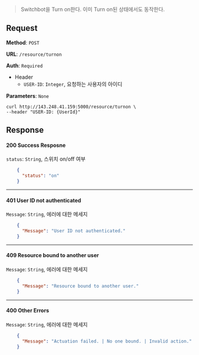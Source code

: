 > Switchbot을 Turn on한다. 이미 Turn on된 상태에서도 동작한다.

## Request

**Method**: `POST`

**URL**: `/resource/turnon`

**Auth**: `Required`

* Header
  * `USER-ID`: `Integer`, 요청하는 사용자의 아이디

**Parameters**: `None`

```
curl http://143.248.41.159:5000/resource/turnon \
--header "USER-ID: {UserId}"
```

## Response

#### 200 Success Resposne
`status`: `String`, 스위치 on/off 여부
```json
    {
      "status": "on"
    }
```
***
#### 401 User ID not authenticated
`Message`: `String`, 에러에 대한 메세지
```json
    {
      "Message": "User ID not authenticated."
    }
```
***
#### 409 Resource bound to another user
`Message`: `String`, 에러에 대한 메세지
```json
    {
      "Message": "Resource bound to another user."
    }
```
***
#### 400 Other Errors
`Message`: `String`, 에러에 대한 메세지
```json
    {
      "Message": "Actuation failed. | No one bound. | Invalid action."
    }
```